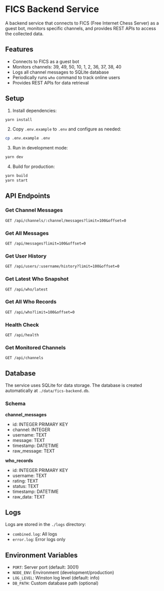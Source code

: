 # FICS Backend Service

A backend service that connects to FICS (Free Internet Chess Server) as a guest bot, monitors specific channels, and provides REST APIs to access the collected data.

## Features

- Connects to FICS as a guest bot
- Monitors channels: 39, 49, 50, 10, 1, 2, 36, 37, 38, 40
- Logs all channel messages to SQLite database
- Periodically runs `who` command to track online users
- Provides REST APIs for data retrieval

## Setup

1. Install dependencies:
```bash
yarn install
```

2. Copy `.env.example` to `.env` and configure as needed:
```bash
cp .env.example .env
```

3. Run in development mode:
```bash
yarn dev
```

4. Build for production:
```bash
yarn build
yarn start
```

## API Endpoints

### Get Channel Messages
```
GET /api/channels/:channel/messages?limit=100&offset=0
```

### Get All Messages
```
GET /api/messages?limit=100&offset=0
```

### Get User History
```
GET /api/users/:username/history?limit=100&offset=0
```

### Get Latest Who Snapshot
```
GET /api/who/latest
```

### Get All Who Records
```
GET /api/who?limit=100&offset=0
```

### Health Check
```
GET /api/health
```

### Get Monitored Channels
```
GET /api/channels
```

## Database

The service uses SQLite for data storage. The database is created automatically at `./data/fics-backend.db`.

### Schema

**channel_messages**
- id: INTEGER PRIMARY KEY
- channel: INTEGER
- username: TEXT
- message: TEXT
- timestamp: DATETIME
- raw_message: TEXT

**who_records**
- id: INTEGER PRIMARY KEY
- username: TEXT
- rating: TEXT
- status: TEXT
- timestamp: DATETIME
- raw_data: TEXT

## Logs

Logs are stored in the `./logs` directory:
- `combined.log`: All logs
- `error.log`: Error logs only

## Environment Variables

- `PORT`: Server port (default: 3001)
- `NODE_ENV`: Environment (development/production)
- `LOG_LEVEL`: Winston log level (default: info)
- `DB_PATH`: Custom database path (optional)
